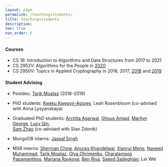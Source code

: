 ```yaml
---
layout: page
permalink: /teaching+students/
title: teaching+students
description: 
nav: true
nav_order: 6
---
```


#### Courses 
* CS 16: Introduction to Algorithms and Data Structures from 2017 to 2021
* CS 2952V: Algorithms for the People in [2020](https://cs.brown.edu/~seny/2952v/)
* CS 2950V: Topics in Applied Cryptography in 2016, 2017, [2018](https://cs.brown.edu/~seny/2950v-f18/) and [2019](https://cs.brown.edu/~seny/2950v/)  


#### Student Advising 
+ Postdoc: [Tarik Moataz](https://tarikmoataz.com/) (2016-2019) 

+ PhD  students: 
[Kweku Kwegyir-Aggrey](https://kweku.me/),
Leah Rosenbloom (co-advised with Anna Lysyanskaya) 

+ Graduated PhD students:
[Archita Agarwal](https://architaagarwal.com), 
[Ghous Amjad](https://cs.brown.edu/~gamjad), 
[Marilyn George](https://marilyngeorge.com/), 
[Lucy Qin](https://lucyq.in),  
[Sam Zhao](https://zheguang.github.io) (co-advised with Stan Zdonik)

+ MongoDB interns:
[Jaspal Singh](https://jaspal.owlstown.net/)

+ MSR interns: 
[Sherman Chow](https://staff.ie.cuhk.edu.hk/~smchow/), 
[Anurag Khandelwal](http://anuragkhandelwal.com),
[Xianrui Meng](https://www.xianruimeng.org),
[Naveed Muhammad](https://cryptoonline.com), 
[Tarik Moataz](https://cs.brown.edu/~tmoataz/),
[Olya Ohrimenko](https://www.microsoft.com/en-us/research/people/oohrim/), 
[Charalampos Papamanthou](https://www.ece.umd.edu/~cpap/), 
[Mariana Raykova](https://www.cs.yale.edu/homes/raykova-mariana/), 
[Ben Riva](https://sites.google.com/site/b3nr1va/),
[Saeed Sadeghian](https://saeedsadeghian.com),
Lei Wei 



